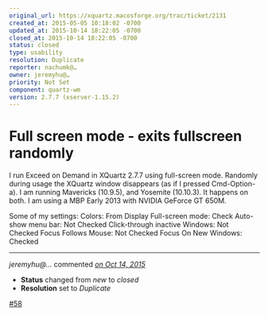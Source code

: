 ```yaml
---
original_url: https://xquartz.macosforge.org/trac/ticket/2131
created_at: 2015-05-05 10:18:02 -0700
updated_at: 2015-10-14 18:22:05 -0700
closed_at: 2015-10-14 18:22:05 -0700
status: closed
type: usability
resolution: Duplicate
reporter: nachumk@…
owner: jeremyhu@…
priority: Not Set
component: quartz-wm
version: 2.7.7 (xserver-1.15.2)
---
```


Full screen mode - exits fullscreen randomly
============================================


I run Exceed on Demand in XQuartz 2.7.7 using full-screen mode. Randomly during usage the XQuartz window disappears (as if I pressed Cmd-Option-a). I am running Mavericks (10.9.5), and Yosemite (10.10.3). It happens on both. I am using a MBP Early 2013 with NVIDIA GeForce GT 650M.

Some of my settings:
Colors: From Display
Full-screen mode: Check
Auto-show menu bar: Not Checked
Click-through inactive Windows: Not Checked
Focus Follows Mouse: Not Checked
Focus On New Windows: Checked



---

*jeremyhu@…* commented *[on Oct 14, 2015](https://xquartz.macosforge.org/trac/ticket/2131#comment:1 "October 14, 2015 at 6:22 PM PDT")*

-   **Status** changed from *new* to *closed*
-   **Resolution** set to *Duplicate*

[\#⁠58](https://xquartz.macosforge.org/trac/ticket/58)



